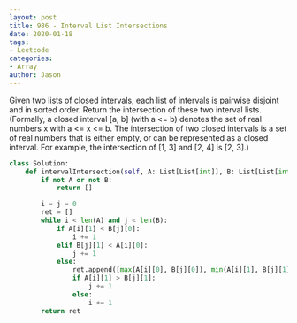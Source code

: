 ```yaml
---
layout: post
title: 986 - Interval List Intersections
date: 2020-01-18
tags:
- Leetcode
categories:
- Array
author: Jason
---
```

Given two lists of closed intervals, each list of intervals is pairwise disjoint and in sorted order. Return the intersection of these two interval lists.
(Formally, a closed interval [a, b] (with a <= b) denotes the set of real numbers x with a <= x <= b.  The intersection of two closed intervals is a set of real numbers that is either empty, or can be represented as a closed interval.  For example, the intersection of [1, 3] and [2, 4] is [2, 3].)

```python
class Solution:
    def intervalIntersection(self, A: List[List[int]], B: List[List[int]]) -> List[List[int]]:
        if not A or not B:
            return []

        i = j = 0
        ret = []
        while i < len(A) and j < len(B):
            if A[i][1] < B[j][0]:
                i += 1
            elif B[j][1] < A[i][0]:
                j += 1
            else:
                ret.append([max(A[i][0], B[j][0]), min(A[i][1], B[j][1])])
                if A[i][1] > B[j][1]:
                    j += 1
                else:
                    i += 1
        return ret
```
